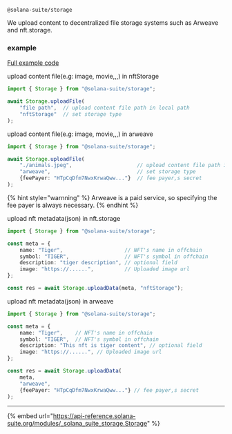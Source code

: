 `@solana-suite/storage`

We upload content to decentralized file storage systems such as Arweave and
nft.storage.

### example

[Full example code](https://github.com/fukaoi/solana-suite/blob/main/examples/integration13-upload-content.ts)

upload content file(e.g: image, movie,,,) in nftStorage

```ts
import { Storage } from "@solana-suite/storage";

await Storage.uploadFile(
    "file path",  // upload content file path in local path  
    "nftStorage"  // set storage type
);
```

upload content file(e.g: image, movie,,,) in arweave

```ts
import { Storage } from "@solana-suite/storage";

await Storage.uploadFile(
    "./animals.jpeg",                     // upload content file path in local path  
    "arweave",                            // set storage type
    {feePayer: "HTpCqDfm7NwxKrwaQww..."}  // fee payer,s secret
);
```
{% hint style="warnning" %} 
Arweave is a paid service, so specifying the fee payer is always necessary.
{% endhint %}


upload nft metadata(json) in nft.storage 

```ts
import { Storage } from "@solana-suite/storage";

const meta = {
    name: "Tiger",                    // NFT's name in offchain   
    symbol: "TIGER",                  // NFT's symbol in offchain 
    description: "tiger description", // optional field 
    image: "https://......",          // Uploaded image url 
};

const res = await Storage.uploadData(meta, "nftStorage");
```

upload nft metadata(json) in arweave

```ts
import { Storage } from "@solana-suite/storage";

const meta = {
    name: "Tiger",    // NFT's name in offchain   
    symbol: "TIGER",  // NFT's symbol in offchain 
    description: "This nft is tiger content", // optional field 
    image: "https://......", // Uploaded image url 
};

const res = await Storage.uploadData(
    meta, 
    "arweave", 
    {feePayer: "HTpCqDfm7NwxKrwaQww..."} // fee payer,s secret 
);
```
---

{% embed url="https://api-reference.solana-suite.org/modules/_solana_suite_storage.Storage" %}
